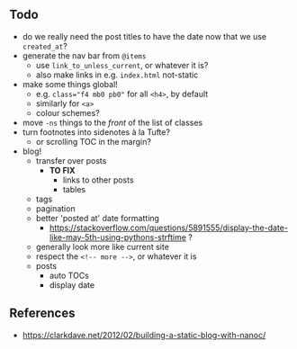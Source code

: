 ## Todo

- do we really need the post titles to have the date now that we use `created_at`?
- generate the nav bar from `@items`
    + use `link_to_unless_current`, or whatever it is?
    + also make links in e.g. `index.html` not-static
- make some things global!
    + e.g. `class="f4 mb0 pb0"` for all `<h4>`, by default
    + similarly for `<a>`
    + colour schemes?
- move `-ns` things to the _front_ of the list of classes
- turn footnotes into sidenotes à la Tufte?
    + or scrolling TOC in the margin?
- blog!
    + transfer over posts
        * **TO FIX**
            - links to other posts
            - tables
    + tags
    + pagination
    + better 'posted at' date formatting
        * https://stackoverflow.com/questions/5891555/display-the-date-like-may-5th-using-pythons-strftime ?
    + generally look more like current site
    + respect the `<!-- more -->`, or whatever it is
    + posts
        * auto TOCs
        * display date

## References

- https://clarkdave.net/2012/02/building-a-static-blog-with-nanoc/
